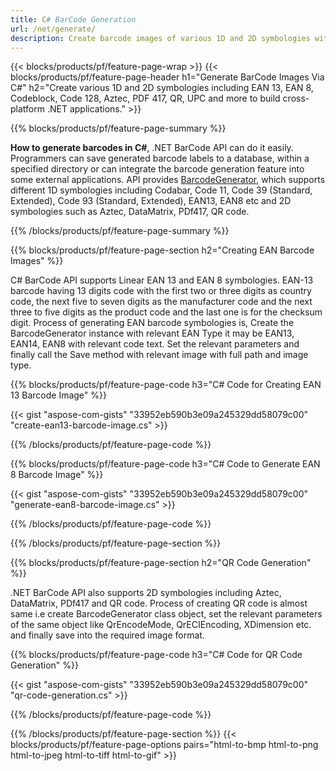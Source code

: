```yaml
---
title: C# BarCode Generation
url: /net/generate/
description: Create barcode images of various 1D and 2D symbologies with few lines of C# code via .NET library.
---
```


{{< blocks/products/pf/feature-page-wrap >}}
{{< blocks/products/pf/feature-page-header h1="Generate BarCode Images Via C#" h2="Create various 1D and 2D symbologies including  EAN 13, EAN 8, Codeblock, Code 128, Aztec, PDF 417, QR, UPC and more to build cross-platform .NET applications." >}}

{{% blocks/products/pf/feature-page-summary %}}

**How to generate barcodes in C#**, .NET BarCode API can do it easily. Programmers can save generated barcode labels to a database, within a specified directory or can integrate the barcode generation feature into some external applications. API provides [BarcodeGenerator](https://apireference.aspose.com/barcode/net/aspose.barcode.generation/barcodegenerator), which supports different 1D symbologies including Codabar, Code 11, Code 39 (Standard, Extended), Code 93 (Standard, Extended), EAN13, EAN8 etc and 2D symbologies such as Aztec, DataMatrix, PDf417, QR code. 

{{% /blocks/products/pf/feature-page-summary  %}}

{{% blocks/products/pf/feature-page-section  h2="Creating EAN Barcode Images" %}}

C# BarCode API supports Linear EAN 13 and EAN 8 symbologies. EAN-13 barcode having 13 digits code with the first two or three digits as country code, the next five to seven digits as the manufacturer code and the next three to five digits as the product code and the last one is for the checksum digit. Process of generating EAN barcode symbologies is, Create the BarcodeGenerator instance with relevant EAN Type it may be EAN13, EAN14, EAN8 with relevant code text. Set the relevant parameters and finally call the Save method with relevant image with full path and image type.

{{% blocks/products/pf/feature-page-code h3="C# Code for Creating EAN 13 Barcode Image" %}}

{{< gist "aspose-com-gists" "33952eb590b3e09a245329dd58079c00" "create-ean13-barcode-image.cs" >}}

{{% /blocks/products/pf/feature-page-code  %}}

{{% blocks/products/pf/feature-page-code h3="C# Code to Generate EAN 8 Barcode Image" %}}

{{< gist "aspose-com-gists" "33952eb590b3e09a245329dd58079c00" "generate-ean8-barcode-image.cs" >}}

{{% /blocks/products/pf/feature-page-code  %}}

{{% /blocks/products/pf/feature-page-section %}}

{{% blocks/products/pf/feature-page-section  h2="QR Code Generation" %}}

.NET BarCode API also supports 2D symbologies including Aztec, DataMatrix, PDf417 and QR code. Process of creating QR code is almost same i.e create BarcodeGenerator class object, set the relevant parameters of the same object like QrEncodeMode, QrECIEncoding, XDimension etc. and finally save into the required image format. 

 

{{% blocks/products/pf/feature-page-code h3="C# Code for QR Code Generation" %}}

{{< gist "aspose-com-gists" "33952eb590b3e09a245329dd58079c00" "qr-code-generation.cs" >}}

{{% /blocks/products/pf/feature-page-code  %}}

{{% /blocks/products/pf/feature-page-section %}}
{{< blocks/products/pf/feature-page-options pairs="html-to-bmp html-to-png html-to-jpeg html-to-tiff html-to-gif" >}}
